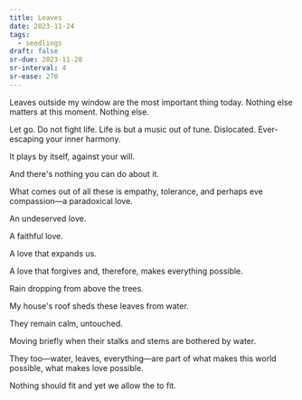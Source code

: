 ```yaml
---
title: Leaves
date: 2023-11-24
tags:
  - seedlings
draft: false
sr-due: 2023-11-28
sr-interval: 4
sr-ease: 270
---
```

Leaves outside my window are the most important thing today. Nothing else matters at this moment. Nothing else.

Let go. Do not fight life. Life is but a music out of tune. Dislocated. Ever-escaping your inner harmony.

It plays by itself, against your will.

And there's nothing you can do about it.

What comes out of all these is empathy, tolerance, and perhaps eve compassion—a paradoxical love.

An undeserved love.

A faithful love.

A love that expands us.

A love that forgives and, therefore, makes everything possible.

Rain dropping from above the trees.

My house's roof sheds these leaves from water.

They remain calm, untouched.

Moving briefly when their stalks and stems are bothered by water.

They too—water, leaves, everything—are part of what makes this world possible, what makes love possible.

Nothing should fit and yet we allow the to fit.